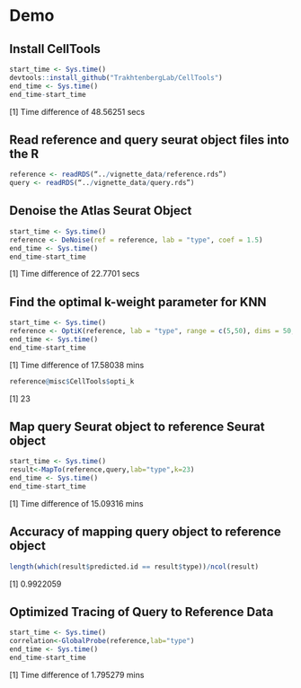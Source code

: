 # Demo

## Install CellTools

```R
start_time <- Sys.time()
devtools::install_github("TrakhtenbergLab/CellTools")
end_time <- Sys.time()
end_time-start_time
```
[1] Time difference of 48.56251 secs

## Read reference and query seurat object files into the R

```r
reference <- readRDS(“../vignette_data/reference.rds”) 
query <- readRDS(“../vignette_data/query.rds”)
```


## Denoise the Atlas Seurat Object
```r
start_time <- Sys.time()
reference <- DeNoise(ref = reference, lab = "type", coef = 1.5)
end_time <- Sys.time()
end_time-start_time
```
[1] Time difference of 22.7701 secs


## Find the optimal k-weight parameter for KNN
```r
start_time <- Sys.time()
reference <- OptiK(reference, lab = "type", range = c(5,50), dims = 50, perc = 0.2)
end_time <- Sys.time()
end_time-start_time
```
[1] Time difference of 17.58038 mins
```r
reference@misc$CellTools$opti_k
```
[1] 23

## Map query Seurat object to reference Seurat object
```r
start_time <- Sys.time()
result<-MapTo(reference,query,lab="type",k=23)
end_time <- Sys.time()
end_time-start_time
```
[1] Time difference of 15.09316 mins

## Accuracy of mapping query object to reference object

```r
length(which(result$predicted.id == result$type))/ncol(result)
```
[1] 0.9922059


## Optimized Tracing of Query to Reference Data
```r
start_time <- Sys.time()
correlation<-GlobalProbe(reference,lab="type")
end_time <- Sys.time()
end_time-start_time
```
[1] Time difference of 1.795279 mins





